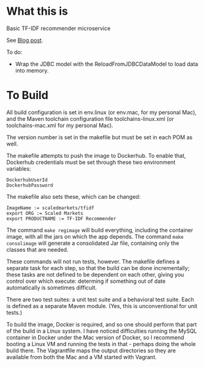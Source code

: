 # What this is
Basic TF-IDF recommender microservice

See [Blog post](https://scaledmarkets.blogspot.com/2017/12/creating-recommender-microservice-in.html).

To do:

 * Wrap the JDBC model with the ReloadFromJDBCDataModel to load data into memory.

# To Build

All build configuration is set in env.linux (or env.mac, for my personal Mac),
and the Maven toolchain configuration file toolchains-linux.xml
(or toolchains-mac.xml for my personal Mac).

The version number is set in the makefile but must be set in each POM as well.

The makefile attempts to push the image to Dockerhub. To enable that, Dockerhub
credentials must be set through these two environment variables:

```
DockerhubUserId
DockerhubPassword
```

The makefile also sets these, which can be changed:

```
ImageName := scaledmarkets/tfidf
export ORG := Scaled Markets
export PRODUCTNAME := TF-IDF Recommender
```

The command `make regimage` will build everything, including the container image,
with all the jars on which the app depends. The command `make consolimage` will
generate a consolidated Jar file, containing only the classes that are needed.

These commands will not run tests, however. The makefile defines a separate task for
each step, so that the build can be done incrementally; these tasks are not defined to
be dependent on each other, giving you control over which execute: determing if something
out of date automatically is sometimes difficult.

There are two test suites: a unit test suite and a behavioral test suite. Each is
defined as a separate Maven module. (Yes, this is unconventional for unit tests.)

To build the image, Docker is required, and so one should perform that part of
the build in a Linux system. I have noticed difficulties running the MySQL container in Docker
under the Mac version of Docker, so I recommend booting a Linux VM and running the
tests in that - perhaps doing the whole build there. The Vagrantfile maps the output
directories so they are available from both the Mac and a VM started with Vagrant.

